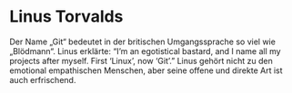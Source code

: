 # Linus Torvalds

Der Name „Git“ bedeutet in der britischen Umgangssprache so viel wie „Blödmann“. Linus erklärte:
“I’m an egotistical bastard, and I name all my projects after myself. First ‘Linux’, now ‘Git’.”
Linus gehört nicht zu den emotional empathischen Menschen, aber seine offene und direkte Art ist auch erfrischend.

